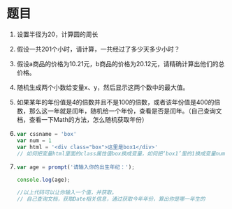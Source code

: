 

# 题目

1. 设置半径为20，计算圆的周长

2. 假设一共201个小时，请计算，一共经过了多少天多少小时？

3. 假设a商品的价格为10.21元，b商品的价格为20.12元，请精确计算出他们的总价格。

4. 随机生成两个小数给变量x、y，然后显示这两个数中的最大值。

5. 如果某年的年份值是4的倍数并且不是100的倍数，或者该年份值是400的倍数，那么这一年就是闰年，随机给一个年份，查看是否是闰年。（自己查询文档，查看一下Math的方法，怎么随机获取年份）

6. ```js
   var cssname = 'box'
   var num = 1
   var html = '<div class="box">这里是box1</div>'
   // 如何把变量html里面的class属性值box换成变量，如何把‘box1’里的1换成变量num
   ```

   

7. ```js
   var age = prompt('请输入你的出生年纪：');
   
   console.log(age);
   
   //以上代码可以让你输入一个值，并获取。
   // 自己查询文档，获取Date相关信息，通过获取今年年份，算出你是哪一年生的
   ```

   


